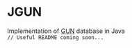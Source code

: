 # JGUN
Implementation of [GUN](https://gun.eco/) database in Java  
`// Useful README coming soon... `
